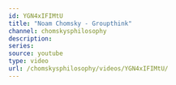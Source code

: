 ```yaml
---
id: YGN4xIFIMtU
title: "Noam Chomsky - Groupthink"
channel: chomskysphilosophy
description:
series:
source: youtube
type: video
url: /chomskysphilosophy/videos/YGN4xIFIMtU/
---
```

